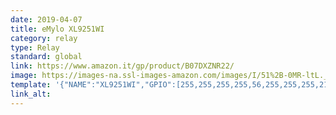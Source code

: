 ```yaml
---
date: 2019-04-07
title: eMylo XL9251WI
category: relay
type: Relay
standard: global
link: https://www.amazon.it/gp/product/B07DXZNR22/
image: https://images-na.ssl-images-amazon.com/images/I/51%2B-0MR-ltL._SL1001_.jpg
template: '{"NAME":"XL9251WI","GPIO":[255,255,255,255,56,255,255,255,21,255,17,255,255],"FLAG":0,"BASE":18}' 
link_alt: 
---
```



